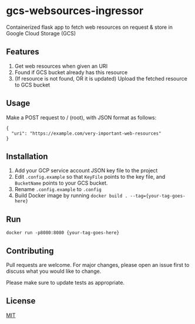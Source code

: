 # gcs-websources-ingressor
Containerized flask app to fetch web resources on request &amp; store in Google Cloud Storage (GCS)

## Features
1. Get web resources when given an URI
2. Found if GCS bucket already has this resource
3. (If resource is not found, OR it is updated) Upload the fetched resource to GCS bucket

## Usage
Make a POST request to / (root), with JSON format as follows:
```
{
  "uri": "https://example.com/very-important-web-resources"
}
```

## Installation
1. Add your GCP service account JSON key file to the project
2. Edit `.config.example` so that `KeyFile` points to the key file, and `BucketName` points to your GCS bucket.
3. Rename `.config.example` to `.config`
4. Build Docker image by running `docker build . --tag={your-tag-goes-here}`



## Run
`docker run -p8080:8080 {your-tag-goes-here}`

## Contributing
Pull requests are welcome. For major changes, please open an issue first to discuss what you would like to change.

Please make sure to update tests as appropriate.

## License
[MIT](https://choosealicense.com/licenses/mit/)
